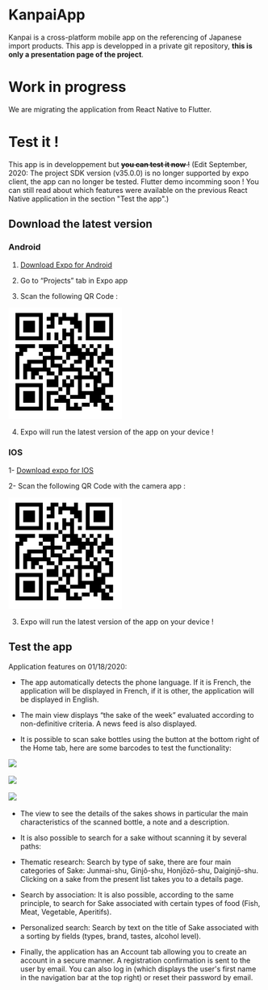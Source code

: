 
# KanpaiApp
Kanpai is a cross-platform mobile app on the referencing of Japanese import products.
This app is developped in a private git repository, **this is only a presentation page of the project**.

# Work in progress
We are migrating the application from React Native to Flutter.

# Test it !
This app is in developpement but ~~**you can test it now** !~~ (Edit September, 2020: The project SDK version (v35.0.0) is no longer supported by expo client, the app can no longer be tested. Flutter demo incomming soon ! You can still read about which features were available on the previous React Native application in the section "Test the app".)

## Download the latest version

### Android

 1. [Download Expo for Android](https://play.google.com/store/apps/details?id=host.exp.exponent)

 2. Go to “Projects” tab in Expo app

 3. Scan the following QR Code :
 
![Expo QR Code](https://raw.githubusercontent.com/ThomLlobEce/KanpaiApp/master/ExpoQRCode.png)

 4. Expo will run the latest version of the app on your device !

### IOS

1- [Download expo for IOS](https://apps.apple.com/us/app/expo-client/id982107779)

2- Scan the following QR Code with the camera app :

![Expo QR Code](https://raw.githubusercontent.com/ThomLlobEce/KanpaiApp/master/ExpoQRCode.png)

3. Expo will run the latest version of the app on your device !

## Test the app

Application features on 01/18/2020:

-   The app automatically detects the phone language. If it is French, the application will be displayed in French, if it is other, the application will be displayed in English.
    
-   The main view displays “the sake of the week” evaluated according to non-definitive criteria. A news feed is also displayed.
    
-   It is possible to scan sake bottles using the button at the bottom right of the Home tab, here are some barcodes to test the functionality:

![](https://lh5.googleusercontent.com/-4K-fW3-s0szt65kX2TcDPT1qVTlijof9Yr11WaHEU03FeHOXxXhH6_T0ymT26Z_deG8EK22xlB3WbwvQsZVWOUExDC9XMsXgs-UyOPK_fih2h35jrvydEjarwXBqbUDjr-UL21O)

  
  
  

![](https://lh5.googleusercontent.com/vorbhVs2YhFpNB5hQYyh_JW8Gv7axVQVcpAUDlTCbPXicEJ7LVT9Oz4hiCkpZVmymJfUDZztpZDJD0vh2_WlLqOkYiWh6E7UvnzYzHcNHPHKDeoDLQqB7Y-TW0kNJUSNkSMRsDbi)

  
  
  

![](https://lh6.googleusercontent.com/Jq6zGRDznFdsArD88Sepjxzc8Ny2Mu3xrNKzwwdW1H-N9RUqwjw_fsJGs8JzVTPaA82qqBWn5Ip-ASJo72Octf-2AFO8eoLPO30mPQ_-baSH83c_QtedWxGxi0rT6yrKz5DcPjyz)

  
  
  

-   The view to see the details of the sakes shows in particular the main characteristics of the scanned bottle, a note and a description.
    
-  It is also possible to search for a sake without scanning it by several paths:
    

-   Thematic research: Search by type of sake, there are four main categories of Sake: Junmai-shu, Ginjô-shu, Honjōzō-shu, Daiginjō-shu. Clicking on a sake from the present list takes you to a details page.
    
-   Search by association: It is also possible, according to the same principle, to search for Sake associated with certain types of food (Fish, Meat, Vegetable, Aperitifs).
    
-   Personalized search: Search by text on the title of Sake associated with a sorting by fields (types, brand, tastes, alcohol level).
    

-   Finally, the application has an Account tab allowing you to create an account in a secure manner. A registration confirmation is sent to the user by email. You can also log in (which displays the user's first name in the navigation bar at the top right) or reset their password by email.
